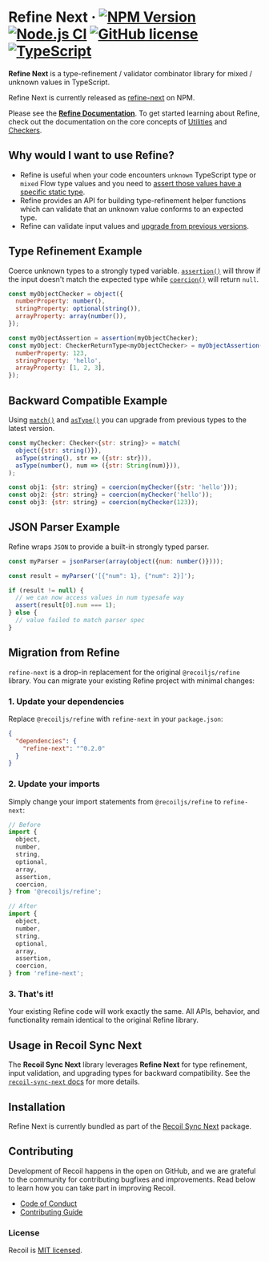 # Refine Next &middot; [![NPM Version](https://img.shields.io/npm/v/refine-next)](https://www.npmjs.com/package/refine-next) [![Node.js CI](https://github.com/Mutesa-Cedric/Recoil-next/workflows/Node.js%20CI/badge.svg)](https://github.com/Mutesa-Cedric/Recoil-next/actions) [![GitHub license](https://img.shields.io/badge/license-MIT-blue.svg)](https://github.com/Mutesa-Cedric/Recoil-next/blob/main/LICENSE) [![TypeScript](https://img.shields.io/badge/TypeScript-007ACC?logo=typescript&logoColor=white)](https://www.typescriptlang.org/)

**Refine Next** is a type-refinement / validator combinator library for mixed / unknown values in TypeScript.

Refine Next is currently released as [refine-next](https://www.npmjs.com/package/refine-next) on NPM.

Please see the [**Refine Documentation**](https://recoiljs.org/docs/refine/Introduction). To get started learning about Refine, check out the documentation on the core concepts of [Utilities](https://recoiljs.org/docs/refine/api/Utilities) and [Checkers](https://recoiljs.org/docs/refine/api/Checkers).

## Why would I want to use Refine?

- Refine is useful when your code encounters `unknown` TypeScript type or `mixed` Flow type values and you need to [assert those values have a specific static type](https://recoiljs.org/docs/refine/Introduction#type-refinement-example).
- Refine provides an API for building type-refinement helper functions which can validate that an unknown value conforms to an expected type.
- Refine can validate input values and [upgrade from previous versions](https://recoiljs.org/docs/refine/Introduction#backward-compatible-example).

## Type Refinement Example

Coerce unknown types to a strongly typed variable. [`assertion()`](https://recoiljs.org/docs/refine/api/Utilities#assertion) will throw if the input doesn't match the expected type while [`coercion()`](https://recoiljs.org/docs/refine/api/Utilities#coercion) will return `null`.

```jsx
const myObjectChecker = object({
  numberProperty: number(),
  stringProperty: optional(string()),
  arrayProperty: array(number()),
});

const myObjectAssertion = assertion(myObjectChecker);
const myObject: CheckerReturnType<myObjectChecker> = myObjectAssertion({
  numberProperty: 123,
  stringProperty: 'hello',
  arrayProperty: [1, 2, 3],
});
```

## Backward Compatible Example

Using [`match()`](https://recoiljs.org/docs/refine/api/Advanced_Checkers#match) and [`asType()`](https://recoiljs.org/docs/refine/api/Advanced_Checkers#asType) you can upgrade from previous types to the latest version.

```jsx
const myChecker: Checker<{str: string}> = match(
  object({str: string()}),
  asType(string(), str => ({str: str})),
  asType(number(), num => ({str: String(num)})),
);

const obj1: {str: string} = coercion(myChecker({str: 'hello'}));
const obj2: {str: string} = coercion(myChecker('hello'));
const obj3: {str: string} = coercion(myChecker(123));
```

## JSON Parser Example

Refine wraps `JSON` to provide a built-in strongly typed parser.

```jsx
const myParser = jsonParser(array(object({num: number()})));

const result = myParser('[{"num": 1}, {"num": 2}]');

if (result != null) {
  // we can now access values in num typesafe way
  assert(result[0].num === 1);
} else {
  // value failed to match parser spec
}
```

## Migration from Refine

`refine-next` is a drop-in replacement for the original `@recoiljs/refine` library. You can migrate your existing Refine project with minimal changes:

### 1. Update your dependencies

Replace `@recoiljs/refine` with `refine-next` in your `package.json`:

```json
{
  "dependencies": {
    "refine-next": "^0.2.0"
  }
}
```

### 2. Update your imports

Simply change your import statements from `@recoiljs/refine` to `refine-next`:

```javascript
// Before
import {
  object,
  number,
  string,
  optional,
  array,
  assertion,
  coercion,
} from '@recoiljs/refine';

// After
import {
  object,
  number,
  string,
  optional,
  array,
  assertion,
  coercion,
} from 'refine-next';
```

### 3. That's it!

Your existing Refine code will work exactly the same. All APIs, behavior, and functionality remain identical to the original Refine library.

## Usage in Recoil Sync Next

The **Recoil Sync Next** library leverages **Refine Next** for type refinement, input validation, and upgrading types for backward compatibility. See the [`recoil-sync-next` docs](https://github.com/Mutesa-Cedric/Recoil-next/blob/main/README-recoil-sync.md) for more details.

## Installation

Refine Next is currently bundled as part of the [Recoil Sync Next](https://github.com/Mutesa-Cedric/Recoil-next/blob/main/README-recoil-sync.md) package.

## Contributing

Development of Recoil happens in the open on GitHub, and we are grateful to the community for contributing bugfixes and improvements. Read below to learn how you can take part in improving Recoil.

- [Code of Conduct](./CODE_OF_CONDUCT.md)
- [Contributing Guide](./CONTRIBUTING.md)

### License

Recoil is [MIT licensed](./LICENSE).
